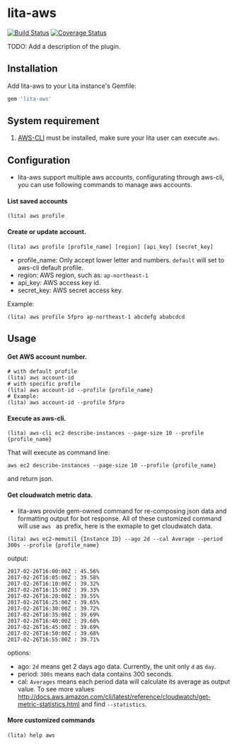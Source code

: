 # lita-aws

[![Build Status](https://travis-ci.org/marsz/lita-aws.png?branch=master)](https://travis-ci.org/marsz/lita-aws)
[![Coverage Status](https://coveralls.io/repos/marsz/lita-aws/badge.png)](https://coveralls.io/r/marsz/lita-aws)

TODO: Add a description of the plugin.

## Installation

Add lita-aws to your Lita instance's Gemfile:

``` ruby
gem 'lita-aws'
```

## System requirement

1. [AWS-CLI](https://docs.aws.amazon.com/cli/latest/userguide/installing.html) must be installed, make sure your lita user can execute `aws`.


## Configuration

- lita-aws support multiple aws accounts, configurating through aws-cli, you can use following commands to manage aws accounts.


#### List saved accounts

```
(lita) aws profile
```

#### Create or update account.

```
(lita) aws profile [profile_name] [region] [api_key] [secret_key]
```

- profile_name: Only accept lower letter and numbers. `default` will set to aws-cli default profile.
- region: AWS region, such as: `ap-northeast-1`
- api_key: AWS access key id.
- secret_key: AWS secret access key.

Example:

```
(lita) aws profile 5fpro ap-northeast-1 abcdefg ababcdcd
```

## Usage

#### Get AWS account number.

```
# with default profile
(lita) aws account-id
# with specific profile
(lita) aws account-id --profile {profile_name}
# Example:
(lita) aws account-id --profile 5fpro
```

#### Execute as aws-cli.

```
(lita) aws-cli ec2 describe-instances --page-size 10 --profile {profile_name}
```

That will execute as command line:

```
aws ec2 describe-instances --page-size 10 --profile {profile_name}
```

and return json.


#### Get cloudwatch metric data.

- lita-aws provide gem-owned command for re-composing json data and formatting output for bot response. All of these customized command will use `aws ` as prefix, here is the exmaple to get cloudwatch data.

```
(lita) aws ec2-memutil {Instance ID} --ago 2d --cal Average --period 300s --profile {profile_name}
```

output:

```
2017-02-26T16:00:00Z : 45.56%
2017-02-26T16:05:00Z : 39.58%
2017-02-26T16:10:00Z : 39.32%
2017-02-26T16:15:00Z : 39.33%
2017-02-26T16:20:00Z : 39.55%
2017-02-26T16:25:00Z : 39.65%
2017-02-26T16:30:00Z : 39.72%
2017-02-26T16:35:00Z : 39.69%
2017-02-26T16:40:00Z : 39.68%
2017-02-26T16:45:00Z : 39.69%
2017-02-26T16:50:00Z : 39.68%
2017-02-26T16:55:00Z : 39.71%
```

options:

- ago: `2d` means get 2 days ago data. Currently, the unit only `d` as `day`.
- period: `300s` means each data contains 300 seconds.
- cal: `Averages` means each period data will calculate its average as output value. To see more values http://docs.aws.amazon.com/cli/latest/reference/cloudwatch/get-metric-statistics.html and find `--statistics`.

#### More customized commands

```
(lita) help aws
```

